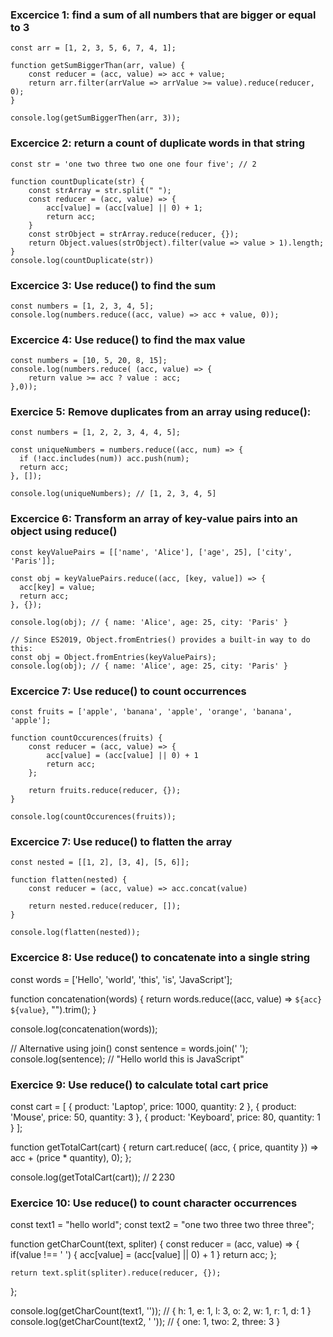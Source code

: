 ### Excercice 1: find a sum of all numbers that are bigger or equal to 3

```
const arr = [1, 2, 3, 5, 6, 7, 4, 1];

function getSumBiggerThan(arr, value) {
    const reducer = (acc, value) => acc + value;
    return arr.filter(arrValue => arrValue >= value).reduce(reducer, 0);
}

console.log(getSumBiggerThen(arr, 3));
```

### Excercice 2: return a count of duplicate words in that string
```
const str = 'one two three two one one four five'; // 2

function countDuplicate(str) {
    const strArray = str.split(" ");
    const reducer = (acc, value) => {
        acc[value] = (acc[value] || 0) + 1;
        return acc;
    }
    const strObject = strArray.reduce(reducer, {});
    return Object.values(strObject).filter(value => value > 1).length;
}
console.log(countDuplicate(str))
```


### Excercice 3: Use reduce() to find the sum
```
const numbers = [1, 2, 3, 4, 5];
console.log(numbers.reduce((acc, value) => acc + value, 0));
```

### Excercice 4: Use reduce() to find the max value
```
const numbers = [10, 5, 20, 8, 15];
console.log(numbers.reduce( (acc, value) => {
    return value >= acc ? value : acc;
},0));
```


### Exercice 5: Remove duplicates from an array using reduce():

```
const numbers = [1, 2, 2, 3, 4, 4, 5];

const uniqueNumbers = numbers.reduce((acc, num) => {
  if (!acc.includes(num)) acc.push(num);
  return acc;
}, []);

console.log(uniqueNumbers); // [1, 2, 3, 4, 5]
```

### Excercice 6: Transform an array of key-value pairs into an object using reduce()
```
const keyValuePairs = [['name', 'Alice'], ['age', 25], ['city', 'Paris']];

const obj = keyValuePairs.reduce((acc, [key, value]) => {
  acc[key] = value;
  return acc;
}, {});

console.log(obj); // { name: 'Alice', age: 25, city: 'Paris' }

// Since ES2019, Object.fromEntries() provides a built-in way to do this:
const obj = Object.fromEntries(keyValuePairs);
console.log(obj); // { name: 'Alice', age: 25, city: 'Paris' }
```

### Excercice 7: Use reduce() to count occurrences
```
const fruits = ['apple', 'banana', 'apple', 'orange', 'banana', 'apple'];

function countOccurences(fruits) {
    const reducer = (acc, value) => {
        acc[value] = (acc[value] || 0) + 1
        return acc;
    };
    
    return fruits.reduce(reducer, {});
}

console.log(countOccurences(fruits));
```

### Excercice 7: Use reduce() to flatten the array
```
const nested = [[1, 2], [3, 4], [5, 6]];

function flatten(nested) {
    const reducer = (acc, value) => acc.concat(value)

    return nested.reduce(reducer, []);
}

console.log(flatten(nested));
```

### Excercice 8: Use reduce() to concatenate into a single string
const words = ['Hello', 'world', 'this', 'is', 'JavaScript'];

function concatenation(words) {
    return words.reduce((acc, value) => `${acc} ${value}`, "").trim();
}

console.log(concatenation(words));

// Alternative using join() 
const sentence = words.join(' ');
console.log(sentence); // "Hello world this is JavaScript"

### Exercice 9: Use reduce() to calculate total cart price
const cart = [
    { product: 'Laptop', price: 1000, quantity: 2 },
    { product: 'Mouse', price: 50, quantity: 3 },
    { product: 'Keyboard', price: 80, quantity: 1 }
];


function getTotalCart(cart) {
    return cart.reduce( (acc, { price, quantity }) => acc + (price * quantity), 0);
};

console.log(getTotalCart(cart)); // 2 230


### Exercice 10: Use reduce() to count character occurrences
const text1 = "hello world";
const text2 = "one two three two three three";

function getCharCount(text, spliter) {
    const reducer = (acc, value) => {
        if(value !== ' ') {
            acc[value] = (acc[value] || 0) + 1
        }
        return acc;
    };

    return text.split(spliter).reduce(reducer, {});
};

console.log(getCharCount(text1, '')); // { h: 1, e: 1, l: 3, o: 2, w: 1, r: 1, d: 1 }
console.log(getCharCount(text2, ' ')); // { one: 1, two: 2, three: 3 }
